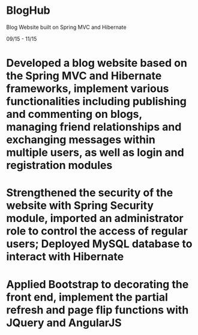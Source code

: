 # BlogHub
Blog Website built on Spring MVC and Hibernate

09/15 - 11/15
	
# Developed a blog website based on the Spring MVC and Hibernate frameworks, implement various functionalities including publishing and commenting on blogs, managing friend relationships and exchanging messages within multiple users, as well as login and registration modules
	
# Strengthened the security of the website with Spring Security module, imported an administrator role to control the access of regular users; Deployed MySQL database to interact with Hibernate
	
# Applied Bootstrap to decorating the front end, implement the partial refresh and page flip functions with JQuery and AngularJS
